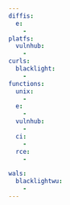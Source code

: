 ```yaml
---
diffis:
  e:
    -
platfs:
  vulnhub:
    -
curls:
  blacklight:
    -
functions:
  unix:
    -
  e:
    -
  vulnhub:
    -
  ci:
    -
  rce:
    -

wals:
  blacklightwu:
    -
---
```

